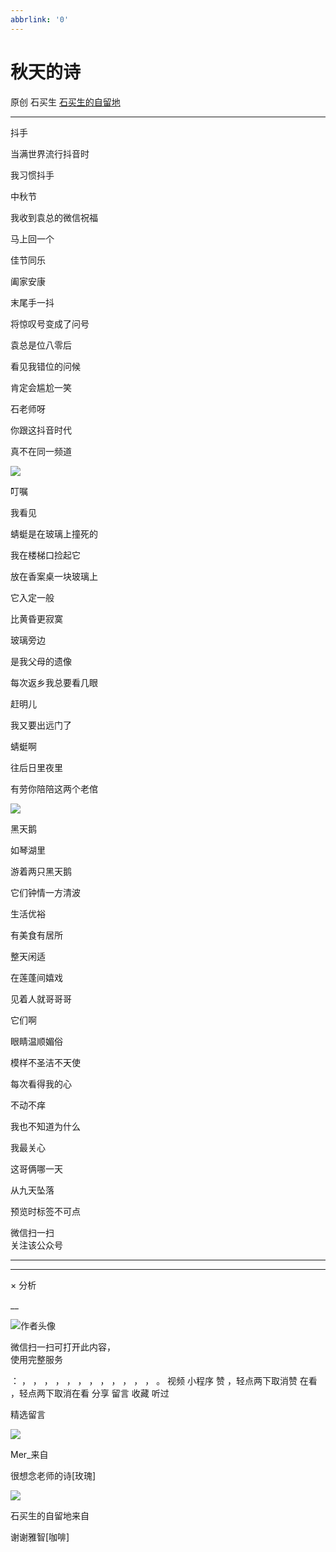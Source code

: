 ```yaml
---
abbrlink: '0'
---
```

#  秋天的诗

原创  石买生  [ 石买生的自留地 ](javascript:void\(0\);)

__ _ _ _ _

抖手

当满世界流行抖音时

我习惯抖手

中秋节

我收到袁总的微信祝福

马上回一个

佳节同乐

阖家安康

末尾手一抖

将惊叹号变成了问号

袁总是位八零后

看见我错位的问候

肯定会尴尬一笑

石老师呀

你跟这抖音时代

真不在同一频道

![](https://mmbiz.qpic.cn/mmbiz_jpg/hVNLue76Eh9krw7oEYeiaU8Bk3bzjvFQpY6nycGOPaMS2krbHClZEM2C4O3zKMic5y2eZjTG9ABDLFibfesFCHH6g/640?wx_fmt=jpeg)

叮嘱

我看见

蜻蜓是在玻璃上撞死的

我在楼梯口捡起它

放在香案桌一块玻璃上

它入定一般

比黄昏更寂寞

玻璃旁边

是我父母的遗像

每次返乡我总要看几眼

赶明儿

我又要出远门了

蜻蜓啊

往后日里夜里

有劳你陪陪这两个老倌

![](https://mmbiz.qpic.cn/mmbiz_jpg/hVNLue76Eh9krw7oEYeiaU8Bk3bzjvFQploOfCE8QQtia1WQu9XVZreTI0R7cUbDBZ83lrJvnTic3I1jWq1x75Ijg/640?wx_fmt=jpeg)

黑天鹅

如琴湖里

游着两只黑天鹅

它们钟情一方清波

生活优裕

有美食有居所

整天闲适

在莲蓬间嬉戏

见着人就哥哥哥

它们啊

眼睛温顺媚俗

模样不圣洁不天使

每次看得我的心

不动不痒

我也不知道为什么

我最关心

这哥俩哪一天

从九天坠落

预览时标签不可点

微信扫一扫  
关注该公众号





****



****



×  分析

__

![作者头像](http://mmbiz.qpic.cn/mmbiz_png/hVNLue76EhibricgkQZeT964ria54dgJkqVBX9ibyvn7PmGOltlupHdVshOibeQZDSypqiaIBNKdw8cwXfXfBZkPVgVg/0?wx_fmt=png)

微信扫一扫可打开此内容，  
使用完整服务

：  ，  ，  ，  ，  ，  ，  ，  ，  ，  ，  ，  ，  。  视频  小程序  赞  ，轻点两下取消赞  在看  ，轻点两下取消在看
分享  留言  收藏  听过

精选留言

![](http://wx.qlogo.cn/mmopen/PiajxSqBRaEJtmdlfjC15nNamvMVbMtz3qbibaWRgO4NSJcCjV5AOvcqM4d2OqljEo6JFstm4aZn7Hen6vZ7tX18ZHnDWBxraQqIzGN7Z1BtX9xaLA3cPicpAZFEVyP9kico/64)

Mer_来自

很想念老师的诗[玫瑰]

![](http://wx.qlogo.cn/mmhead/Q3auHgzwzM4ELPv9zSiaIDouClt0fOcfibXKFibPXptvGvnLVF6qUCyQg/64)

石买生的自留地来自

谢谢雅智[咖啡]

